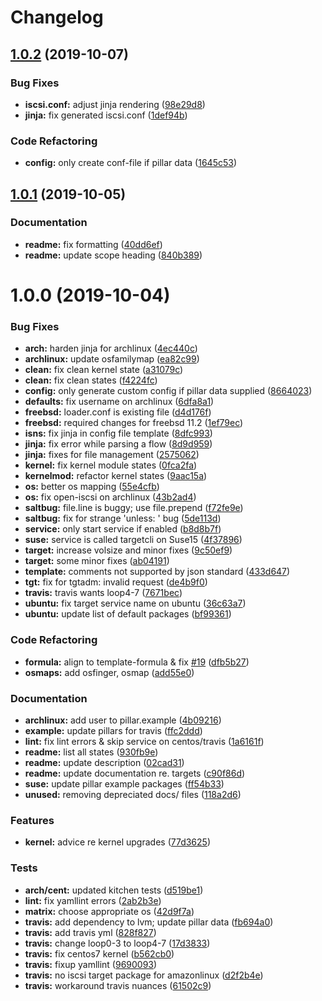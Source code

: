# Changelog

## [1.0.2](https://github.com/saltstack-formulas/iscsi-formula/compare/v1.0.1...v1.0.2) (2019-10-07)


### Bug Fixes

* **iscsi.conf:** adjust jinja rendering ([98e29d8](https://github.com/saltstack-formulas/iscsi-formula/commit/98e29d8))
* **jinja:** fix generated iscsi.conf ([1def94b](https://github.com/saltstack-formulas/iscsi-formula/commit/1def94b))


### Code Refactoring

* **config:** only create conf-file if pillar  data ([1645c53](https://github.com/saltstack-formulas/iscsi-formula/commit/1645c53))

## [1.0.1](https://github.com/saltstack-formulas/iscsi-formula/compare/v1.0.0...v1.0.1) (2019-10-05)


### Documentation

* **readme:** fix formatting ([40dd6ef](https://github.com/saltstack-formulas/iscsi-formula/commit/40dd6ef))
* **readme:** update scope heading ([840b389](https://github.com/saltstack-formulas/iscsi-formula/commit/840b389))

# 1.0.0 (2019-10-04)


### Bug Fixes

* **arch:** harden jinja for archlinux ([4ec440c](https://github.com/saltstack-formulas/iscsi-formula/commit/4ec440c))
* **archlinux:** update osfamilymap ([ea82c99](https://github.com/saltstack-formulas/iscsi-formula/commit/ea82c99))
* **clean:** fix clean kernel state ([a31079c](https://github.com/saltstack-formulas/iscsi-formula/commit/a31079c))
* **clean:** fix clean states ([f4224fc](https://github.com/saltstack-formulas/iscsi-formula/commit/f4224fc))
* **config:** only generate custom config if pillar data supplied ([8664023](https://github.com/saltstack-formulas/iscsi-formula/commit/8664023))
* **defaults:** fix username on archlinux ([6dfa8a1](https://github.com/saltstack-formulas/iscsi-formula/commit/6dfa8a1))
* **freebsd:** loader.conf is existing file ([d4d176f](https://github.com/saltstack-formulas/iscsi-formula/commit/d4d176f))
* **freebsd:** required changes for freebsd 11.2 ([1ef79ec](https://github.com/saltstack-formulas/iscsi-formula/commit/1ef79ec))
* **isns:** fix jinja in config file template ([8dfc993](https://github.com/saltstack-formulas/iscsi-formula/commit/8dfc993))
* **jinja:** fix error while parsing a flow ([8d9d959](https://github.com/saltstack-formulas/iscsi-formula/commit/8d9d959))
* **jinja:** fixes for file management ([2575062](https://github.com/saltstack-formulas/iscsi-formula/commit/2575062))
* **kernel:** fix kernel module states ([0fca2fa](https://github.com/saltstack-formulas/iscsi-formula/commit/0fca2fa))
* **kernelmod:** refactor kernel states ([9aac15a](https://github.com/saltstack-formulas/iscsi-formula/commit/9aac15a))
* **os:** better os mapping ([55e4cfb](https://github.com/saltstack-formulas/iscsi-formula/commit/55e4cfb))
* **os:** fix open-iscsi on archlinux ([43b2ad4](https://github.com/saltstack-formulas/iscsi-formula/commit/43b2ad4))
* **saltbug:** file.line is buggy; use file.prepend ([f72fe9e](https://github.com/saltstack-formulas/iscsi-formula/commit/f72fe9e))
* **saltbug:** fix for strange 'unless: <url>' bug ([5de113d](https://github.com/saltstack-formulas/iscsi-formula/commit/5de113d))
* **service:** only start service if enabled ([b8d8b7f](https://github.com/saltstack-formulas/iscsi-formula/commit/b8d8b7f))
* **suse:** service is called targetcli on Suse15 ([4f37896](https://github.com/saltstack-formulas/iscsi-formula/commit/4f37896))
* **target:** increase volsize and minor fixes ([9c50ef9](https://github.com/saltstack-formulas/iscsi-formula/commit/9c50ef9))
* **target:** some minor fixes ([ab04191](https://github.com/saltstack-formulas/iscsi-formula/commit/ab04191))
* **template:** comments not supported by json standard ([433d647](https://github.com/saltstack-formulas/iscsi-formula/commit/433d647))
* **tgt:** fix for tgtadm: invalid request ([de4b9f0](https://github.com/saltstack-formulas/iscsi-formula/commit/de4b9f0))
* **travis:** travis wants loop4-7 ([7671bec](https://github.com/saltstack-formulas/iscsi-formula/commit/7671bec))
* **ubuntu:** fix target service name on ubuntu ([36c63a7](https://github.com/saltstack-formulas/iscsi-formula/commit/36c63a7))
* **ubuntu:** update list of default packages ([bf99361](https://github.com/saltstack-formulas/iscsi-formula/commit/bf99361))


### Code Refactoring

* **formula:** align to template-formula & fix [#19](https://github.com/saltstack-formulas/iscsi-formula/issues/19) ([dfb5b27](https://github.com/saltstack-formulas/iscsi-formula/commit/dfb5b27))
* **osmaps:** add osfinger, osmap ([add55e0](https://github.com/saltstack-formulas/iscsi-formula/commit/add55e0))


### Documentation

* **archlinux:** add user to pillar.example ([4b09216](https://github.com/saltstack-formulas/iscsi-formula/commit/4b09216))
* **example:** update pillars for travis ([ffc2ddd](https://github.com/saltstack-formulas/iscsi-formula/commit/ffc2ddd))
* **lint:** fix lint errors & skip service on centos/travis ([1a6161f](https://github.com/saltstack-formulas/iscsi-formula/commit/1a6161f))
* **readme:** list all states ([930fb9e](https://github.com/saltstack-formulas/iscsi-formula/commit/930fb9e))
* **readme:** update description ([02cad31](https://github.com/saltstack-formulas/iscsi-formula/commit/02cad31))
* **readme:** update documentation re. targets ([c90f86d](https://github.com/saltstack-formulas/iscsi-formula/commit/c90f86d))
* **suse:** update pillar example packages ([ff54b33](https://github.com/saltstack-formulas/iscsi-formula/commit/ff54b33))
* **unused:** removing depreciated docs/ files ([118a2d6](https://github.com/saltstack-formulas/iscsi-formula/commit/118a2d6))


### Features

* **kernel:** advice re kernel upgrades ([77d3625](https://github.com/saltstack-formulas/iscsi-formula/commit/77d3625))


### Tests

* **arch/cent:** updated kitchen tests ([d519be1](https://github.com/saltstack-formulas/iscsi-formula/commit/d519be1))
* **lint:** fix yamllint errors ([2ab2b3e](https://github.com/saltstack-formulas/iscsi-formula/commit/2ab2b3e))
* **matrix:** choose appropriate os ([42d9f7a](https://github.com/saltstack-formulas/iscsi-formula/commit/42d9f7a))
* **travis:** add dependency to lvm; update pillar data ([fb694a0](https://github.com/saltstack-formulas/iscsi-formula/commit/fb694a0))
* **travis:** add travis yml ([828f827](https://github.com/saltstack-formulas/iscsi-formula/commit/828f827))
* **travis:** change loop0-3 to loop4-7 ([17d3833](https://github.com/saltstack-formulas/iscsi-formula/commit/17d3833))
* **travis:** fix centos7 kernel ([b562cb0](https://github.com/saltstack-formulas/iscsi-formula/commit/b562cb0))
* **travis:** fixup yamllint ([9690093](https://github.com/saltstack-formulas/iscsi-formula/commit/9690093))
* **travis:** no iscsi target package for amazonlinux ([d2f2b4e](https://github.com/saltstack-formulas/iscsi-formula/commit/d2f2b4e))
* **travis:** workaround travis nuances ([61502c9](https://github.com/saltstack-formulas/iscsi-formula/commit/61502c9))
